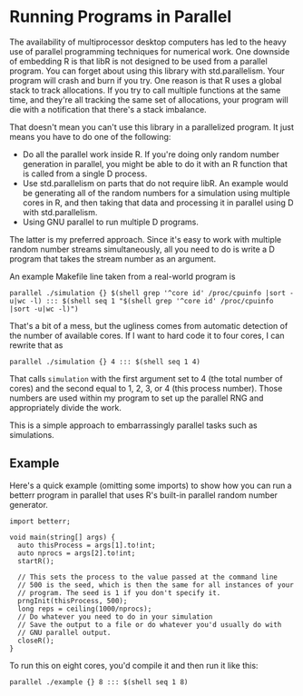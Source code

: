 # Running Programs in Parallel

The availability of multiprocessor desktop computers has led to the
heavy use of parallel programming techniques for numerical work. One
downside of embedding R is that libR is not designed to be used from a
parallel program. You can forget about using this library with 
std.parallelism. Your program will crash and burn if you try. One
reason is that R uses a global stack to track allocations. If you try to
call multiple functions at the same time, and they're all tracking the
same set of allocations, your program will die with a notification that
there's a stack imbalance.

That doesn't mean you can't use this library in a parallelized program.
It just means you have to do one of the following:

- Do all the parallel work inside R. If you're doing only random number
generation in parallel, you might be able to do it with an R function
that is called from a single D process.
- Use std.parallelism on parts that do not require libR. An example
would be generating all of the random numbers for a simulation using
multiple cores in R, and then taking that data and processing it in
parallel using D with std.parallelism.
- Using GNU parallel to run multiple D programs.

The latter is my preferred approach. Since it's easy to work with
multiple random number streams simultaneously, all you need to do is
write a D program that takes the stream number as an argument.

An example Makefile line taken from a real-world program is

```
parallel ./simulation {} $(shell grep '^core id' /proc/cpuinfo |sort -u|wc -l) ::: $(shell seq 1 "$(shell grep '^core id' /proc/cpuinfo |sort -u|wc -l)")
```

That's a bit of a mess, but the ugliness comes from automatic detection of
the number of available cores. If I want to hard code it to four cores,
I can rewrite that as

```
parallel ./simulation {} 4 ::: $(shell seq 1 4)
```

That calls `simulation` with the first argument set to 4 (the total number
of cores) and the second equal to 1, 2, 3, or 4 (this process number).
Those numbers are used within my program to set up the parallel RNG and
appropriately divide the work.

This is a simple approach to embarrassingly parallel tasks such as simulations.

## Example

Here's a quick example (omitting some imports) to show how you can run a betterr program in
parallel that uses R's built-in parallel random number generator.

```
import betterr;

void main(string[] args) {
  auto thisProcess = args[1].to!int;
  auto nprocs = args[2].to!int;
  startR();
  
  // This sets the process to the value passed at the command line
  // 500 is the seed, which is then the same for all instances of your
  // program. The seed is 1 if you don't specify it.
  prngInit(thisProcess, 500);
  long reps = ceiling(1000/nprocs);
  // Do whatever you need to do in your simulation
  // Save the output to a file or do whatever you'd usually do with
  // GNU parallel output.
  closeR();
}
```

To run this on eight cores, you'd compile it and then run it like this:

```
parallel ./example {} 8 ::: $(shell seq 1 8)
```





